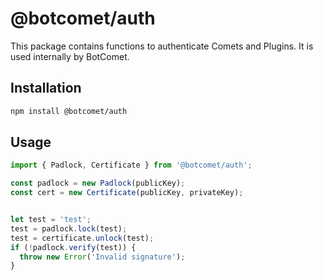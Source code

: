 # @botcomet/auth

This package contains functions to authenticate Comets and Plugins. It is used internally by BotComet.

## Installation

```bash
npm install @botcomet/auth
```

## Usage

```js
import { Padlock, Certificate } from '@botcomet/auth';

const padlock = new Padlock(publicKey);
const cert = new Certificate(publicKey, privateKey);


let test = 'test';
test = padlock.lock(test);
test = certificate.unlock(test);
if (!padlock.verify(test)) {
  throw new Error('Invalid signature');
}
```
